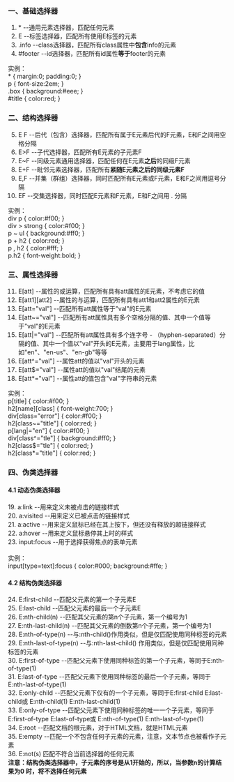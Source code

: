 <h3>一、基础选择器</h3>

1.	&#42;	 --通用元素选择器，匹配任何元素
2.	E	 --标签选择器，匹配所有使用E标签的元素
3.	.info	 --class选择器，匹配所有class属性中<b>包含</b>info的元素
4.	#footer	 --id选择器，匹配所有id属性<b>等于</b>footer的元素

实例：</br>
&#42; { margin:0; padding:0; }</br>
p { font-size:2em; }</br>
.box { background:#eee; }</br>
#title { color:red; }

<h3>二、结构选择器</h3>

5. E F --后代（包含）选择器，匹配所有属于E元素后代的F元素，E和F之间用空格分隔
6. E>F --子代选择器，匹配所有E元素的子元素F
7. E~F --同级元素通用选择器，匹配任何在E元素<b>之后</b>的同级F元素
8. E+F --毗邻元素选择器，匹配所有<B>紧随E元素之后的同级元素F</B>
9. E,F --并集（群组）选择器，同时匹配所有E元素或F元素，E和F之间用逗号分隔
10. EF --交集选择器，同时匹配E元素和F元素，E和F之间用 . 分隔

实例：</br>
div p { color:#f00; }</br>
div > strong { color:#f00; }</br>
p ~ ul { background:#ff0; }</br>
p + h2 { color:red; }</br>
p , h2 { color:#fff; }</br>
p.h2 { font-weight:bold; }

<h3>三、属性选择器</h3>

11. E[att] --属性的或运算，匹配所有具有att属性的E元素，不考虑它的值
12. E[att1][att2] --属性的与运算，匹配所有具有att1和att2属性的E元素
13. E[att="val"] --匹配所有att属性等于"val"的E元素
14. E[att~="val"] --匹配所有att属性具有多个空格分隔的值、其中一个值等于"val"的E元素
15. E[att|="val"]	--匹配所有att属性具有多个连字号 - （hyphen-separated）分隔的值、其中一个值以"val"开头的E元素，主要用于lang属性，比如"en"、"en-us"、"en-gb"等等
16. E[att^="val"]	--属性att的值以"val"开头的元素
17. E[att$="val"]	--属性att的值以"val"结尾的元素
18. E[att*="val"]	--属性att的值包含"val"字符串的元素

实例：</br>
p[title] { color:#f00; }</br>
h2[name][class] { font-weight:700; }</br>
div[class="error"] { color:#f00; }</br>
h2[class~="title"] { color:red; }</br>
p[lang|="en"] { color:#f00; }</br>
div[class^="tle"] { background:#ff0; }</br>
h2[class$="tle"] { color:red; }</br>
h2[class*="title"] { color:red; }

<h3>四、伪类选择器</h3>

<h4>4.1 动态伪类选择器</h4>
19. a:link --用来定义未被点击的链接样式</br>
20. a:visited --用来定义已被点击的链接样式</br>
21. a:active --用来定义鼠标已经在其上按下，但还没有释放的超链接样式</br>
22. a:hover --用来定义鼠标悬停其上时的样式</br>
23. input:focus --用于选择获得焦点的表单元素</br>
</br>
 实例：</br>
 input[type=text]:focus { color:#000; background:#ffe; }</br>

 <h4>4.2 结构伪类选择器</h4>
 24. E:first-child --匹配父元素的第一个子元素E</br>
 25. E:last-child --匹配父元素的最后一个子元素E</br>
 26. E:nth-child(n) --匹配其父元素的第n个子元素，第一个编号为1</br>
 27. E:nth-last-child(n)	--匹配其父元素的倒数第n个子元素，第一个编号为1</br>
 28. E:nth-of-type(n)	--与:nth-child()作用类似，但是仅匹配使用同种标签的元素</br>
 29. E:nth-last-of-type(n)	--与:nth-last-child() 作用类似，但是仅匹配使用同种标签的元素</br>
 30. E:first-of-type	--匹配父元素下使用同种标签的第一个子元素，等同于E:nth-of-type(1)</br>
 31. E:last-of-type	--匹配父元素下使用同种标签的最后一个子元素，等同于E:nth-last-of-type(1)</br>
 32. E:only-child	--匹配父元素下仅有的一个子元素，等同于E:first-child E:last-child或 E:nth-child(1) E:nth-last-child(1)</br>
 33. E:only-of-type	--匹配父元素下使用同种标签的唯一一个子元素，等同于E:first-of-type E:last-of-type或 E:nth-of-type(1) E:nth-last-of-type(1)</br>
 34. E:root	--匹配文档的根元素，对于HTML文档，就是HTML元素</br>
 35. E:empty	--匹配一个不包含任何子元素的元素，注意，文本节点也被看作子元素</br>
 36. E:not(s)	匹配不符合当前选择器的任何元素</br>
<b>注意：结构伪类选择器中，子元素的序号是从1开始的，所以，当参数n的计算结果为0 时，将不选择任何元素</b>

